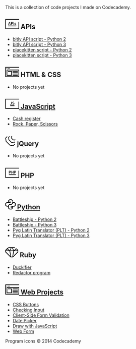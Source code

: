 This is a collection of code projects I made on Codecademy.

## <img src="apis.png" alt="APIs" height="32" /> APIs

- [bitly API script - Python 2](https://github.com/christianheinrichs/codecademy-projects/tree/master/APIs/bitly_py2.py)
- [bitly API script - Python 3](https://github.com/christianheinrichs/codecademy-projects/tree/master/APIs/bitly_py3.py)
- [placekitten script - Python 2](https://github.com/christianheinrichs/codecademy-projects/tree/master/APIs/placekitten_py2.py)
- [placekitten script - Python 3](https://github.com/christianheinrichs/codecademy-projects/tree/master/APIs/placekitten_py3.py)

## <img src="untitled.png" alt="HTML & CSS" height="32" /> HTML & CSS
- No projects yet

## [<img src="js.png" alt="JavaScript" height="32" /> JavaScript](https://github.com/christianheinrichs/codecademy-projects/tree/master/JavaScript)

- [Cash register](https://github.com/christianheinrichs/codecademy-projects/tree/master/JavaScript/Cash_register)
- [Rock, Paper, Scissors](https://github.com/christianheinrichs/codecademy-projects/tree/master/JavaScript/Rock_Paper_Scissors)

## <img src="jquery.png" alt="jQuery" height="32" /> jQuery
- No projects yet

## <img src="php.png" alt="PHP" height="32" /> PHP
- No projects yet

## [<img src="python.png" alt="Python" height="32" /> Python](https://github.com/christianheinrichs/codecademy-projects/tree/master/Python)
- [Battleship - Python 2](https://github.com/christianheinrichs/codecademy-projects/tree/master/Python/battleship_py2.py)
- [Battleship - Python 3](https://github.com/christianheinrichs/codecademy-projects/tree/master/Python/battleship_py3.py)
- [Pyg Latin Translator (PLT) - Python 2](https://github.com/christianheinrichs/codecademy-projects/tree/master/Python/plt_py2.py)
- [Pyg Latin Translator (PLT) - Python 3](https://github.com/christianheinrichs/codecademy-projects/tree/master/Python/plt_py3.py)

## <img src="ruby.png" alt="Ruby" height="32" /> Ruby
- [Duckifier](Ruby/duckifier.rb)
- [Redactor program](Ruby/redact_it.rb)

## [<img src="untitled.png" alt="Web Projects" height="32" /> Web Projects](https://github.com/christianheinrichs/codecademy-projects/tree/master/Web_Projects)
- [CSS Buttons](https://github.com/christianheinrichs/codecademy-projects/tree/master/Web_Projects/CSS_Buttons)
- [Checking Input](https://github.com/christianheinrichs/codecademy-projects/tree/master/Web_Projects/Checking_Input)
- [Client-Side Form Validation](https://github.com/christianheinrichs/codecademy-projects/tree/master/Web_Projects/Client-Side_Form_Validation)
- [Date Picker](https://github.com/christianheinrichs/codecademy-projects/tree/master/Web_Projects/Date_Picker)
- [Draw with JavaScript](https://github.com/christianheinrichs/codecademy-projects/tree/master/Web_Projects/Draw_with_JavaScript)
- [Web Form](https://github.com/christianheinrichs/codecademy-projects/tree/master/Web_Projects/Web_Form)

Program icons © 2014 Codecademy
